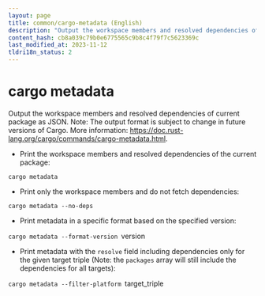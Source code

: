 ```yaml
---
layout: page
title: common/cargo-metadata (English)
description: "Output the workspace members and resolved dependencies of current package as JSON."
content_hash: cb8a039c79b0e6775565c9b8c4f79f7c5623369c
last_modified_at: 2023-11-12
tldri18n_status: 2
---
```

# cargo metadata

Output the workspace members and resolved dependencies of current package as JSON.
Note: The output format is subject to change in future versions of Cargo.
More information: <https://doc.rust-lang.org/cargo/commands/cargo-metadata.html>.

- Print the workspace members and resolved dependencies of the current package:

`cargo metadata`

- Print only the workspace members and do not fetch dependencies:

`cargo metadata --no-deps`

- Print metadata in a specific format based on the specified version:

`cargo metadata --format-version `<span class="tldr-var badge badge-pill bg-dark-lm bg-white-dm text-white-lm text-dark-dm font-weight-bold">version</span>

- Print metadata with the `resolve` field including dependencies only for the given target triple (Note: the `packages` array will still include the dependencies for all targets):

`cargo metadata --filter-platform `<span class="tldr-var badge badge-pill bg-dark-lm bg-white-dm text-white-lm text-dark-dm font-weight-bold">target_triple</span>
